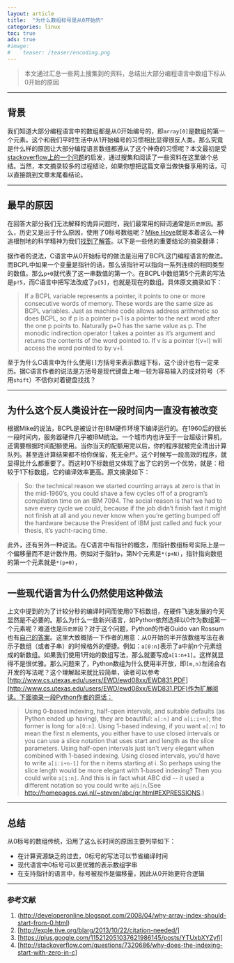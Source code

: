 ```yaml
---
layout: article
title:  "为什么数组标号是从0开始的"
categories: linux
toc: true
ads: true
#image:
#    teaser: /teaser/encoding.png
---
```



> 本文通过汇总一些网上搜集到的资料，总结出大部分编程语言中数组下标从0开始的原因


---


## 背景

我们知道大部分编程语言中的数组都是从0开始编号的，即`array[0]`是数组的第一个元素。这个和我们平时生活中从1开始编号的习惯相比显得很反人类。那么究竟是什么样的原因让大部分编程语言数组都遵从了这个神奇的习惯呢？本文最初是受[stackoverflow上的一个问题](http://stackoverflow.com/questions/7320686/why-does-the-indexing-start-with-zero-in-c)的启发，通过搜集和阅读了一些资料在这里做个总结。当然，本文摘录较多的过程结论，如果你想把这篇文章当做快餐享用的话，可以直接跳到文章末尾看结论。


---


## 最早的原因

在回答大部分我们无法解释的诡异问题时，我们最常用的辩词通常是`历史原因`。那么，历史又是出于什么原因，使用了0标号数组呢？[Mike Hoye]()就是本着这么一种追根刨地的科学精神为我们[找到了解答](http://exple.tive.org/blarg/2013/10/22/citation-needed/)。以下是一些他的重要结论的摘录翻译：

据作者的说法，C语言中从0开始标号的做法是沿用了BCPL这门编程语言的做法。而BCPL中如果一个变量是指针的话，那么该指针可以指向一系列连续的相同类型的数值。那么`p+0`就代表了这一串数值的第一个。在BCPL中数组第5个元素的写法是`p!5`，而C语言中把写法改成了`p[5]`，也就是现在的数组。具体原文摘录如下：

> If a BCPL variable represents a pointer, it points to one or more consecutive words of memory. These words are the same size as BCPL variables. Just as machine code allows address arithmetic so does BCPL, so if p is a pointer p+1 is a pointer to the next word after the one p points to. Naturally p+0 has the same value as p. The monodic indirection operator ! takes a pointer as it’s argument and returns the contents of the word pointed to. If v is a pointer !(v+I) will access the word pointed to by v+I.

至于为什么C语言中为什么使用`[]`方括号来表示数组下标，这个设计也有一定来历。据C语言作者的说法是方括号是现代键盘上唯一较为容易输入的成对符号（不用`shift`）不信你对着键盘找找？



--- 


## 为什么这个反人类设计在一段时间内一直没有被改变

根据Mike的说法，BCPL是被设计在IBM硬件环境下编译运行的。在1960后的很长一段时间内，服务器硬件几乎被IBM统治。一个城市内也许至于一台超级计算机，还需要根据时间配额使用。当你当天的配额用完以后，你的程序就被完全清出计算队列。甚至连计算结果都不给你保留，死无全尸。这个时候写一段高效的程序，就显得比什么都重要了。而这时0下标数组又体现了出了它的另一个优势，就是：相较于1下标数组，它的编译效率更高。原文摘录如下：

> So: the technical reason we started counting arrays at zero is that in the mid-1960’s, you could shave a few cycles off of a program’s compilation time on an IBM 7094. The social reason is that we had to save every cycle we could, because if the job didn’t finish fast it might not finish at all and you never know when you’re getting bumped off the hardware because the President of IBM just called and fuck your thesis, it’s yacht-racing time.

此外，还有另外一种说法。在C语言中有指针的概念，而指针数组标号实际上是一个偏移量而不是计数作用。例如对于指针`p`，第N个元素是`*(p+N)`，指针指向数组的第一个元素就是`*(p+0)`，


---


## 一些现代语言为什么仍然使用这种做法

上文中提到的为了计较分秒的编译时间而使用0下标数组，在硬件飞速发展的今天显然是不必要的。那么为什么一些新兴语言，如Python依然选择以0作为数组第一个元素呢？难道也是`历史原因`？对于这个问题，Python的作者Guido van Rossum也有[自己的答案](https://plus.google.com/115212051037621986145/posts/YTUxbXYZyfi)。这里大致概括一下作者的用意：从0开始的半开放数组写法在表示子数组（或者子串）的时候格外的便捷。例如：`a[0:n]`表示了a中前n个元素组成的新数组。如果我们使用1开始的数组写法，那么就要写成`a[1:n+1]`。这样就显得不是很优雅。那么问题来了，Python数组为什么使用半开放，即`[m,n)`左闭合右开发的写法呢？这个理解起来就比较简单，读者可以参考[http://www.cs.utexas.edu/users/EWD/ewd08xx/EWD831.PDF](http://www.cs.utexas.edu/users/EWD/ewd08xx/EWD831.PDF)作为扩展阅读。下面摘录一段Python作者的原话：

> Using 0-based indexing, half-open intervals, and suitable defaults (as Python ended up having), they are beautiful: `a[:n]` and `a[i:i+n]`; the former is long for `a[0:n]`.
> Using 1-based indexing, if you want `a[:n]` to mean the first n elements, you either have to use closed intervals or you can use a slice notation that uses start and length as the slice parameters. Using half-open intervals just isn't very elegant when combined with 1-based indexing. Using closed intervals, you'd have to write `a[i:i+n-1]` for the n items starting at i. So perhaps using the slice length would be more elegant with 1-based indexing? Then you could write `a[i:n]`. And this is in fact what ABC did -- it used a different notation so you could write `a@i|n`.(See http://homepages.cwi.nl/~steven/abc/qr.html#EXPRESSIONS.)


---


## 总结

从0标号的数组传统，沿用了这么长时间的原因主要列举如下：

- 在计算资源缺乏的过去，0标号的写法可以节省编译时间
- 现代语言中0标号可以更优雅的表示数组字串
- 在支持指针的语言中，标号被视作是偏移量，因此从0开始更符合逻辑


---


### 参考文献

1. (http://developeronline.blogspot.com/2008/04/why-array-index-should-start-from-0.html)
2. [http://exple.tive.org/blarg/2013/10/22/citation-needed/]
3. [https://plus.google.com/115212051037621986145/posts/YTUxbXYZyfi]
4. [http://stackoverflow.com/questions/7320686/why-does-the-indexing-start-with-zero-in-c]








